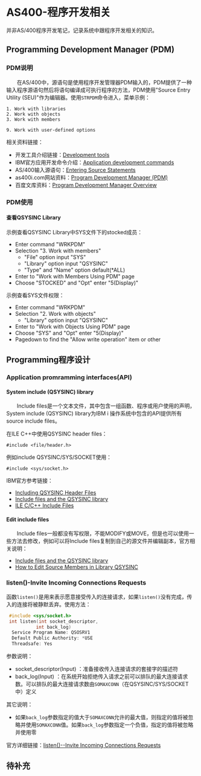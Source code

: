 # AS400-程序开发相关
并非AS/400程序开发笔记，记录系统中跟程序开发相关的知识。
## Programming Development Manager (PDM)
### PDM说明
&#8195;&#8195;在AS/400中，源语句是使用程序开发管理器PDM输入的，PDM提供了一种输入程序源语句然后将语句编译成可执行程序的方法，PDM使用"Source Entry Utility (SEU)"作为编辑器。使用`STRPDM`命令进入，菜单示例：
```
1. Work with libraries            
2. Work with objects              
3. Work with members              
                                  
9. Work with user-defined options                                  
```
相关资料链接：
- 开发工具介绍链接：[Development tools](https://www.ibm.com/docs/en/i/7.2?topic=programming-development-tools)
- IBM官方应用开发命令介绍：[Application development commands](https://www.ibm.com/docs/en/i/7.2?topic=commands-application-development)
- AS/400输入源语句：[Entering Source Statements](https://www.ibm.com/docs/en/i/7.2?topic=programming-development-tools)
- as400i.com网站资料：[Program Development Manager (PDM)](https://as400i.com/2013/03/12/program-development-manager-pdm/)
- 百度文库资料：[Program Development Manager Overview](https://wenku.baidu.com/view/7c06763a43323968011c92f9.html)

### PDM使用
#### 查看QSYSINC Library
示例查看QSYSINC Library中SYS文件下的stocked成员：
- Enter command "WRKPDM"
- Selection "3. Work with members"
    - "File" option input "SYS"
    - "Library" option input "QSYSINC"
    - "Type" and "Name" option default(*ALL)
- Enter to "Work with Members Using PDM" page
- Choose "STOCKED" and "Opt" enter "5(Display)"

示例查看SYS文件权限：
- Enter command "WRKPDM"
- Selection "2. Work with objects"
    - "Library" option input "QSYSINC"
- Enter to "Work with Objects Using PDM" page
- Choose "SYS" and "Opt" enter "5(Display)"
- Pagedown to find the "Allow write operation" item or other

## Programming程序设计
### Application promramming interfaces(API)
#### System include (QSYSINC) library 
&#8195;&#8195;Include files是一个文本文件，其中包含一组函数、程序或用户使用的声明，System include (QSYSINC) library为IBM i 操作系统中包含的API提供所有source include files。

在ILE C++中使用QSYSINC header files：
```
#include <file/header.h>
```
例如include QSYSINC/SYS/SOCKET使用：
```
#include <sys/socket.h>
```
IBM官方参考链接：
- [Including QSYSINC Header Files](https://www.ibm.com/docs/en/i/7.2?topic=c-including-qsysinc-header-files)
- [Include files and the QSYSINC library](https://www.ibm.com/docs/en/i/7.2?topic=concepts-include-files-qsysinc-library)
- [ILE C/C++ Include Files](https://www.ibm.com/docs/en/i/7.2?topic=functions-include-files)

#### Edit include files
&#8195;&#8195;Include files一般都没有写权限，不能MODIFY或MOVE，但是也可以使用一些方法去修改，例如可以将Include files复制到自己的源文件并编辑副本，官方相关说明：
- [Include files and the QSYSINC library](https://www.ibm.com/docs/en/i/7.2?topic=concepts-include-files-qsysinc-library)
- [How to Edit Source Members in Library QSYSINC](https://www.ibm.com/support/pages/node/635163?mhsrc=ibmsearch_a&mhq=QSYSINC)

### listen()-Invite Incoming Connections Requests
函数`listen()`是用来表示愿意接受传入的连接请求，如果`listen()`没有完成，传入的连接将被静默丢弃。使用方法：
```c++
 #include <sys/socket.h>
 int listen(int socket_descriptor,
           int back_log)
  Service Program Name: QSOSRV1
  Default Public Authority: *USE
  Threadsafe: Yes
```
参数说明：
- socket_descriptor(Input) ：准备接收传入连接请求的套接字的描述符
- back_log(Input) ：在系统开始拒绝传入请求之前可以排队的最大连接请求数。可以排队的最大连接请求数由`SOMAXCONN`（在QSYSINC/SYS/SOCKET中）定义

其它说明：
- 如果`back_log`参数指定的值大于`SOMAXCONN`允许的最大值，则指定的值将被忽略并使用`SOMAXCONN`值。如果`back_log`参数指定一个负值，指定的值将被忽略并使用零

官方详细链接：[listen()--Invite Incoming Connections Requests](https://www.ibm.com/docs/en/i/7.2?topic=ssw_ibm_i_72/apis/listen.htm)

## 待补充

